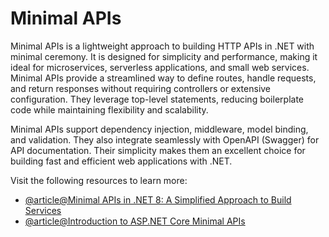 # Minimal APIs

Minimal APIs is a lightweight approach to building HTTP APIs in .NET with minimal ceremony. It is designed for simplicity and performance, making it ideal for microservices, serverless applications, and small web services. Minimal APIs provide a streamlined way to define routes, handle requests, and return responses without requiring controllers or extensive configuration. They leverage top-level statements, reducing boilerplate code while maintaining flexibility and scalability.

Minimal APIs support dependency injection, middleware, model binding, and validation. They also integrate seamlessly with OpenAPI (Swagger) for API documentation. Their simplicity makes them an excellent choice for building fast and efficient web applications with .NET.

Visit the following resources to learn more:

- [@article@Minimal APIs in .NET 8: A Simplified Approach to Build Services](https://medium.com/codenx/minimal-apis-in-net-8-a-simplified-approach-to-build-services-eb50df56819f)
- [@article@Introduction to ASP.NET Core Minimal APIs](https://blog.jetbrains.com/dotnet/2023/04/25/introduction-to-asp-net-core-minimal-apis/)
